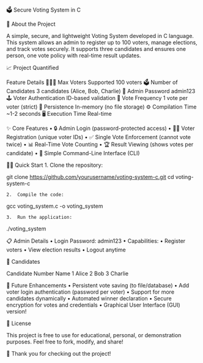 🗳️ Secure Voting System in C

📜 About the Project

A simple, secure, and lightweight Voting System developed in C language.
This system allows an admin to register up to 100 voters, manage elections, and track votes securely.
It supports three candidates and ensures one person, one vote policy with real-time result updates.

📈 Project Quantified

Feature	Details
🧑‍🤝‍🧑 Max Voters Supported	100 voters
🗳️ Number of Candidates	3 candidates (Alice, Bob, Charlie)
🔐 Admin Password	admin123
🕹️ Voter Authentication	ID-based validation
🔄 Vote Frequency	1 vote per voter (strict)
📄 Persistence	In-memory (no file storage)
⚙️ Compilation Time	~1-2 seconds
🖥️ Execution Time	Real-time

✨ Core Features
	•	🔒 Admin Login (password-protected access)
	•	🧑‍💻 Voter Registration (unique voter IDs)
	•	✅ Single Vote Enforcement (cannot vote twice)
	•	📊 Real-Time Vote Counting
	•	🏆 Result Viewing (shows votes per candidate)
	•	💬 Simple Command-Line Interface (CLI)

🏃‍♂️ Quick Start
	1.	Clone the repository:

git clone https://github.com/yourusername/voting-system-c.git
cd voting-system-c


	2.	Compile the code:

gcc voting_system.c -o voting_system


	3.	Run the application:

./voting_system

📋 Admin Details
	•	Login Password: admin123
	•	Capabilities:
	•	Register voters
	•	View election results
	•	Logout anytime

👥 Candidates

Candidate Number	Name
1	Alice
2	Bob
3	Charlie


🚀 Future Enhancements
	•	Persistent vote saving (to file/database)
	•	Add voter login authentication (password per voter)
	•	Support for more candidates dynamically
	•	Automated winner declaration
	•	Secure encryption for votes and credentials
	•	Graphical User Interface (GUI) version!

📄 License

This project is free to use for educational, personal, or demonstration purposes.
Feel free to fork, modify, and share!

🙌 Thank you for checking out the project!
